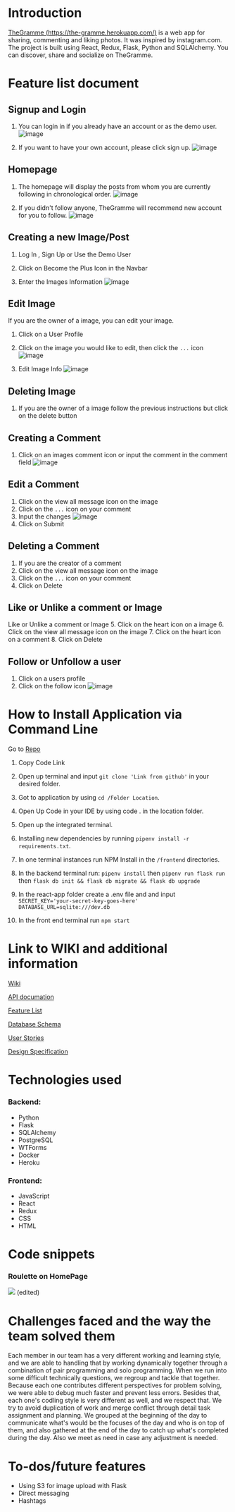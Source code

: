 # Introduction
[TheGramme (https://the-gramme.herokuapp.com/)](https://the-gramme.herokuapp.com/) is a web app for sharing, commenting and liking photos. It was inspired by instagram.com. The project is built using React, Redux, Flask, Python and SQLAlchemy. You can discover, share and socialize on TheGramme.

# Feature list document

## Signup and Login

1. You can login in if you already have an account or as the demo user.
![image](https://res.cloudinary.com/hansenguo/image/upload/v1661708010/TheGramme/login_kiivbe.png)

2. If you want to have your own account, please click sign up.
![image](https://res.cloudinary.com/hansenguo/image/upload/v1661708012/TheGramme/signup_e92rql.png)


## Homepage

1. The homepage will display the posts from whom you are currently following in chronological order.
![image](https://res.cloudinary.com/hansenguo/image/upload/v1661708337/TheGramme/home1_glokuc.png)

2. If you didn't follow anyone, TheGramme will recommend new account for you to follow.
![image](https://res.cloudinary.com/hansenguo/image/upload/v1661708338/TheGramme/home2_cgeguh.png)


## Creating a new Image/Post

 1. Log In , Sign Up or Use the Demo User

 2. Click on Become the Plus Icon in the Navbar

 3. Enter the Images Information
 ![image](https://res.cloudinary.com/hansenguo/image/upload/v1661708689/TheGramme/post_agws3w.png)


## Edit Image
If you are the owner of a image, you can edit your image.

1. Click on a User Profile

2. Click on the image you would like to edit, then click the ```...``` icon
![image](https://res.cloudinary.com/hansenguo/image/upload/v1661719385/TheGramme/edit1_jsciiy.png)

3. Edit Image Info
![image](https://res.cloudinary.com/hansenguo/image/upload/v1661719386/TheGramme/edit2_ozpgq2.png)

## Deleting Image

1. If you are the owner of a image follow the previous instructions but click on the delete button

## Creating a Comment

1. Click on an images comment icon or input the comment in the comment field
![image](https://res.cloudinary.com/hansenguo/image/upload/v1661719511/TheGramme/comment_vmk6ep.png)

## Edit a Comment

1. Click on the view all message icon on the image
2. Click on the ```...``` icon on your comment
3. Input the changes
![image](https://res.cloudinary.com/hansenguo/image/upload/v1661719513/TheGramme/comment2_evmkn1.png)
4. Click on Submit

## Deleting a Comment

1. If you are the creator of a comment
2. Click on the view all message icon on the image
3. Click on the ```...``` icon on your comment
4. Click on Delete

## Like or Unlike a comment or Image

Like or Unlike a comment or Image
5. Click on the heart icon on a image
6. Click on the view all message icon on the image
7. Click on the heart icon on a comment
8. Click on Delete

## Follow or Unfollow a user

1. Click on a users profile
2. Click on the follow icon
![image](https://res.cloudinary.com/hansenguo/image/upload/v1661719618/TheGramme/flollow_oq6a2q.png)



# How to Install Application via Command Line

Go to [Repo](https://github.com/Hansen-G/TheGramme)

 1. Copy Code Link

 2. Open up terminal and input  ```git clone 'Link from github'``` in your desired folder.

 3. Got to application by using ```cd /Folder Location```.

 4. Open Up Code in your IDE by using code . in the location folder.

 5. Open up the integrated terminal.

 6. Installing new dependencies by running `pipenv install -r requirements.txt`.

 6. In one terminal instances run NPM Install in the ```/frontend``` directories.

 7. In the backend terminal run: ```pipenv install```  then  ```pipenv run flask run``` then ```flask db init && flask db migrate && flask db upgrade```

 8. In the react-app folder create a .env file and and input ```SECRET_KEY='your-secret-key-goes-here' DATABASE_URL=sqlite:///dev.db```

 9. In the front end terminal run `npm start`

# Link to WIKI and additional information

[Wiki](https://github.com/Hansen-G/TheGramme/wiki)

[API documation](https://github.com/Hansen-G/TheGramme/wiki/API-Documentation)

[Feature List](https://github.com/Hansen-G/TheGramme/wiki/Feature-List)

[Database Schema](https://github.com/Hansen-G/TheGramme/wiki/Database-Schema-Image-with-Relationships)

[User Stories](https://github.com/Hansen-G/TheGramme/wiki/User-Stories)

[Design Specification](https://github.com/Hansen-G/TheGramme/wiki/Design-Specification)


# Technologies used
### Backend:

- Python
- Flask
- SQLAlchemy
- PostgreSQL
- WTForms
- Docker
- Heroku

### Frontend:
- JavaScript
- React
- Redux
- CSS
- HTML

# Code snippets
### Roulette on HomePage
![](https://lh4.googleusercontent.com/35VJQJCV7nawGeZ-eyit2qtzI3ksHjrlgDeTdEOdbAccon_PtFYkpIgzxGLPaEo0BC2POgo5knswnK4LnfRsRyuqCL3II-Aa-36lCGIeX7CL6UQZKJdJpz2grzMf3o26cB4qAywCw4t5Bw7gQufRTYY) (edited)




# Challenges faced and the way the team solved them

Each member in our team has a very different working and learning style, and we are able to handling that by working dynamically together through a combination of pair programming and solo programming. When we run into some difficult technically questions, we regroup and tackle that together. Because each one contributes different perspectives for problem solving, we were able to debug much faster and prevent less errors.
Besides that, each one's codling style is very different as well, and we respect that. We try to avoid duplication of work and merge conflict through detail task assignment and planning. We grouped at the beginning of the day to communicate what's would be the focuses of the day and who is on top of them, and also gathered at the end of the day to catch up what's completed during the day. Also we meet as need in case any adjustment is needed.

# To-dos/future features

- Using S3 for image upload with Flask
- Direct messaging
- Hashtags



